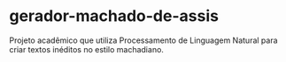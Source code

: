 # gerador-machado-de-assis
Projeto acadêmico que utiliza Processamento de Linguagem Natural para criar textos inéditos no estilo machadiano.

